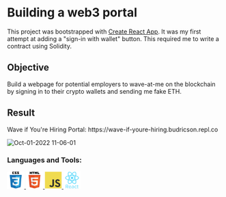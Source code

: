 <h1 align="left">Building a web3 portal</h1>

This project was bootstrapped with [Create React App](https://github.com/facebook/create-react-app). It was my first attempt at adding a "sign-in with wallet" button. This required me to write a contract using Solidity.


<h2>Objective </h2>
Build a webpage for potential employers to wave-at-me on the blockchain by signing in to their crypto wallets and sending me fake ETH.

<h2>Result</h2>
Wave if You're Hiring Portal: https://wave-if-youre-hiring.budricson.repl.co



![Oct-01-2022 11-06-01](https://user-images.githubusercontent.com/84242815/193404542-53bd0e25-355f-4217-9735-535c5a3430ce.gif)



<h3 align="left">Languages and Tools:</h3>
<p align="left"> <a href="https://www.w3schools.com/css/" target="_blank" rel="noreferrer"> <img src="https://raw.githubusercontent.com/devicons/devicon/master/icons/css3/css3-original-wordmark.svg" alt="css3" width="40" height="40"/> </a> <a href="https://www.w3.org/html/" target="_blank" rel="noreferrer"> <img src="https://raw.githubusercontent.com/devicons/devicon/master/icons/html5/html5-original-wordmark.svg" alt="html5" width="40" height="40"/> </a> <a href="https://developer.mozilla.org/en-US/docs/Web/JavaScript" target="_blank" rel="noreferrer"> <img src="https://raw.githubusercontent.com/devicons/devicon/master/icons/javascript/javascript-original.svg" alt="javascript" width="40" height="40"/> </a> <a href="https://reactjs.org/" target="_blank" rel="noreferrer"> <img src="https://raw.githubusercontent.com/devicons/devicon/master/icons/react/react-original-wordmark.svg" alt="react" width="40" height="40"/> </a> </p>
